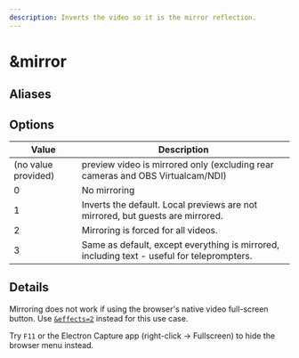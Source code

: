 ```yaml
---
description: Inverts the video so it is the mirror reflection.
---
```


# \&mirror

## Aliases

## Options

| Value               | Description                                                                                |
| ------------------- | ------------------------------------------------------------------------------------------ |
| (no value provided) | preview video is mirrored only (excluding rear cameras and OBS Virtualcam/NDI)             |
| 0                   | No mirroring                                                                               |
| 1                   | Inverts the default. Local previews are not mirrored, but guests are mirrored.             |
| 2                   | Mirroring is forced for all videos.                                                        |
| 3                   | Same as default, except everything is mirrored, including text - useful for teleprompters. |

## Details

Mirroring does not work if using the browser's native video full-screen button. Use [`&effects=2`](effects.md#values) instead for this use case.

Try `F11` or the Electron Capture app (right-click → Fullscreen) to hide the browser menu instead.
